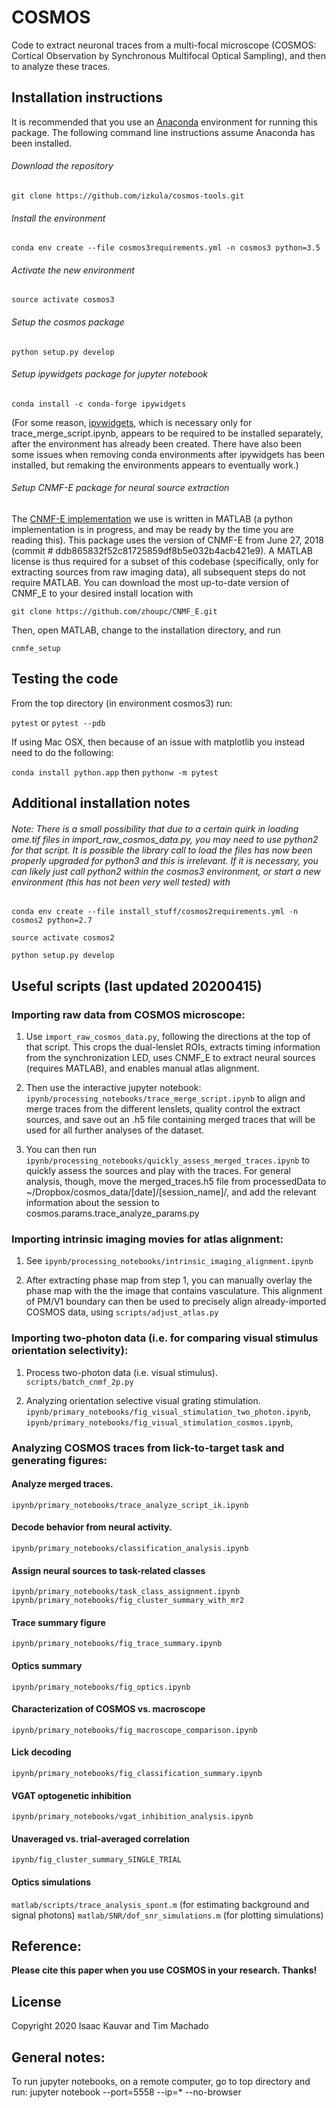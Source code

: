 # COSMOS
Code to extract neuronal traces from a multi-focal microscope (COSMOS: Cortical Observation by Synchronous Multifocal Optical Sampling), and then to analyze these traces.

## Installation instructions
It is recommended that you use an [Anaconda](https://www.anaconda.com/distribution/)  environment for running this package. The following command line instructions assume Anaconda has been installed.

###### Download the repository 
`git clone https://github.com/izkula/cosmos-tools.git`

###### Install the environment
`conda env create --file cosmos3requirements.yml -n cosmos3 python=3.5`

###### Activate the new environment
`source activate cosmos3`

###### Setup the cosmos package
`python setup.py develop`

###### Setup ipywidgets package for jupyter notebook
`conda install -c conda-forge ipywidgets`

(For some reason, [ipywidgets](https://ipywidgets.readthedocs.io/en/stable/user_install.html), which is necessary only for trace_merge_script.ipynb, appears to be required to be installed separately, after the environment has already been created. There have also been some issues when removing conda environments after ipywidgets has been installed, but remaking the environments appears to eventually work.)

###### Setup CNMF-E package for neural source extraction

The [CNMF-E implementation](https://github.com/zhoupc/CNMF_E) we use is written in MATLAB (a python implementation is in progress, and may be ready by the time you are reading this). 
This package uses the version of CNMF-E from June 27, 2018 (commit # ddb865832f52c81725859df8b5e032b4acb421e9).
A MATLAB license is thus required for a subset of this codebase (specifically, only for extracting sources from raw imaging data), all subsequent steps do not require MATLAB.
You can download the most up-to-date version of CNMF_E to your desired install location with

`git clone https://github.com/zhoupc/CNMF_E.git`

Then, open MATLAB, change to the installation directory, and run

`cnmfe_setup`

## Testing the code
From the top directory (in environment cosmos3) run:

`pytest`
or
`pytest --pdb`

If using Mac OSX, then because of an issue with matplotlib you instead need to do the following:

`conda install python.app`
then
`pythonw -m pytest`

## Additional installation notes

###### Note: There is a small possibility that due to a certain quirk in loading ome.tif files in import_raw_cosmos_data.py, you may need to use python2 for that script. It is possible the library call to load the files has now been properly upgraded for python3 and this is irrelevant. If it is necessary, you can likely just call python2 within the cosmos3 environment, or start a new environment (this has not been very well tested) with 
`conda env create --file install_stuff/cosmos2requirements.yml -n cosmos2 python=2.7`

`source activate cosmos2`

`python setup.py develop`


## Useful scripts (last updated 20200415)

### Importing raw data from COSMOS microscope:

1) Use `import_raw_cosmos_data.py`, following the directions at the top of that script. This crops the dual-lenslet ROIs, extracts timing information from the synchronization LED, uses CNMF_E to extract neural sources (requires MATLAB), and enables manual atlas alignment.

2) Then use the interactive jupyter notebook: `ipynb/processing_notebooks/trace_merge_script.ipynb` to align and merge traces from the different lenslets, quality control the extract sources, and save out an .h5 file containing merged traces that will be used for all further analyses of the dataset.

3) You can then run `ipynb/processing_notebooks/quickly_assess_merged_traces.ipynb` to quickly assess the sources and play with the traces. For general analysis, though, move the merged_traces.h5 file from processedData to ~/Dropbox/cosmos_data/[date]/[session_name]/, and add the relevant information about the session to cosmos.params.trace_analyze_params.py



### Importing intrinsic imaging movies for atlas alignment:

1) See `ipynb/processing_notebooks/intrinsic_imaging_alignment.ipynb`

2) After extracting phase map from step 1, you can manually overlay the phase map with the the image that contains vasculature. This alignment of PM/V1 boundary can then be used to precisely align already-imported COSMOS data, using `scripts/adjust_atlas.py`



### Importing two-photon data (i.e. for comparing visual stimulus orientation selectivity):

1) Process two-photon data (i.e. visual stimulus).
`scripts/batch_cnmf_2p.py`

2) Analyzing orientation selective visual grating stimulation.
`ipynb/primary_notebooks/fig_visual_stimulation_two_photon.ipynb`, 
`ipynb/primary_notebooks/fig_visual_stimulation_cosmos.ipynb`, 

### Analyzing COSMOS traces from lick-to-target task and generating figures:

#### Analyze merged traces.
`ipynb/primary_notebooks/trace_analyze_script_ik.ipynb`

#### Decode behavior from neural activity.
`ipynb/primary_notebooks/classification_analysis.ipynb`

#### Assign neural sources to task-related classes
`ipynb/primary_notebooks/task_class_assignment.ipynb`
`ipynb/primary_notebooks/fig_cluster_summary_with_mr2`

#### Trace summary figure
`ipynb/primary_notebooks/fig_trace_summary.ipynb`

#### Optics summary
`ipynb/primary_notebooks/fig_optics.ipynb`

#### Characterization of COSMOS vs. macroscope
`ipynb/primary_notebooks/fig_macroscope_comparison.ipynb`

#### Lick decoding
`ipynb/primary_notebooks/fig_classification_summary.ipynb`

#### VGAT optogenetic inhibition
`ipynb/primary_notebooks/vgat_inhibition_analysis.ipynb`

#### Unaveraged vs. trial-averaged correlation 
`ipynb/fig_cluster_summary_SINGLE_TRIAL` 

#### Optics simulations
`matlab/scripts/trace_analysis_spont.m` (for estimating background and signal photons) 
`matlab/SNR/dof_snr_simulations.m` (for plotting simulations)

## Reference:
**Please cite this paper when you use COSMOS in your research. Thanks!**

## License
Copyright 2020 Isaac Kauvar and Tim Machado


## General notes:
To run jupyter notebooks, on a remote computer, go to top directory and run:
jupyter notebook --port=5558 --ip=* --no-browser
